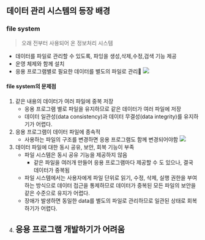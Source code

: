 ## 데이터 관리 시스템의 등장 배경
### file system
> 오래 전부터 사용되어 온 정보처리 시스템

- 데이터를 파일로 관리할 수 있도록, 파잉을 생성,삭제,수정,검색 기능 제공
- 운영 체제와 함께 설치
- 응용 프로그램별로 필요한 데이터를 별도의 파일로 관리
![](https://i.imgur.com/z9SjbTS.png)

#### file system의 문제점
1. 같은 내용의 데이터가 여러 파일에 중복 저장
	- 응용 프로그램 별로 파일을 유지하므로 같은 데이터가 여러 파일에 저장
	- 데이터 일관성(data consistency)과 데이터 무결성(data integrity)를 유지하기가 어렵다.
2. 응용 프로그램이 데이터 파일에 종속적
	- 사용하는 파일의 구조를 변경하면 응용 프로그램도 함께 변경되어야함
	![](https://i.imgur.com/4V8NoHL.png)
3. 데이터 파일에 대한 동시 공유, 보안, 회복 기능이 부족
	- 파일 시스템은 동시 공유 기능을 제공하지 않음
		- 같은 파일을 여러개 만들어 응용 프로그램마다 제공할 수 도 있으나, 결국 데이터가 중복됨
	- 파일 시스템에서는 사용자에게 파일 단위로 읽기, 수정, 삭제, 실행 권한을 부여하는 방식으로 데이터 접근을 통제하므로 데이터가 중복된 모든 파일의 보안을 같은 수준으로 유지가 어렵다.
	- 장애가 발생하면 동일한 data를 별도의 파일로 관리하므로 일관된 상태로 회복하기가 어렵다.
4. 응용 프로그램 개발하기가 어려움
	- 
